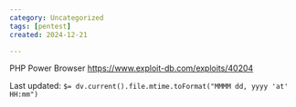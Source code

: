```yaml
---
category: Uncategorized
tags: [pentest]
created: 2024-12-21

---
```

PHP Power Browser
https://www.exploit-db.com/exploits/40204


Last updated: `$= dv.current().file.mtime.toFormat("MMMM dd, yyyy 'at' HH:mm")`
